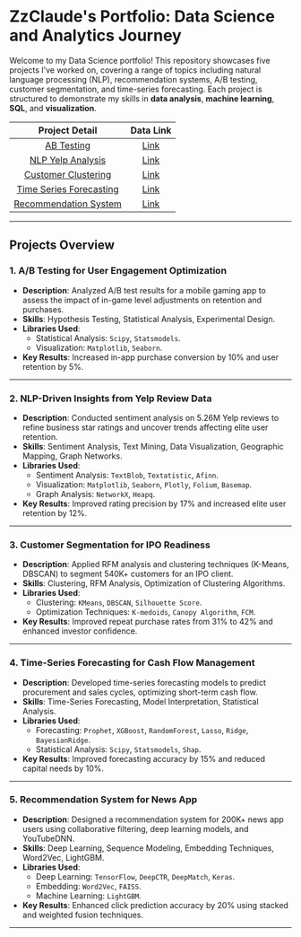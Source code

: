 # **ZzClaude's Portfolio: Data Science and Analytics Journey**

Welcome to my Data Science portfolio! This repository showcases five projects I’ve worked on, covering a range of topics including natural language processing (NLP), recommendation systems, A/B testing, customer segmentation, and time-series forecasting. Each project is structured to demonstrate my skills in **data analysis**, **machine learning**, **SQL**, and **visualization**.

| Project Detail | Data Link |
|:---------------:|:---------:|
| [AB Testing](https://github.com/ZzClaude/DS-Portfolio/blob/main/AB-Testing-User-Engagement/readme.md) | [Link](https://drive.google.com/drive/folders/1C8HnbdoFgt83fhCzPXYCp938QK_uKAv0?usp=drive_link) |
| [NLP Yelp Analysis](https://github.com/ZzClaude/DS-Portfolio/blob/main/NLP-Yelp-Analysis/readme.md) | [Link](https://drive.google.com/drive/folders/1YL5eo2ko3elyS5r0fC879d74XDuvJV40?usp=drive_link) |
| [Customer Clustering](https://github.com/ZzClaude/DS-Portfolio/blob/main/Customer-Clustering/readme.md) | [Link](https://drive.google.com/drive/folders/1U5BdXPyVNrz6sj4dK6-ZIvIhofZrK2Ms?usp=drive_link) |
| [Time Series Forecasting](https://github.com/ZzClaude/DS-Portfolio/blob/main/Time-Series-Forecasting/readme.md) | [Link](https://drive.google.com/drive/folders/1_T-xKzzkrPtO5KlqP3-XblTMnljQFZG6?usp=drive_link) |
| [Recommendation System](https://github.com/ZzClaude/DS-Portfolio/blob/main/Recommendation-System/readme.md) | [Link](https://drive.google.com/drive/folders/1Zkwe0_W8h86adkzXer42t2e-3nPvuuQU?usp=drive_link) |

---

## **Projects Overview**

### 1. **A/B Testing for User Engagement Optimization**
- **Description**: Analyzed A/B test results for a mobile gaming app to assess the impact of in-game level adjustments on retention and purchases.
- **Skills**: Hypothesis Testing, Statistical Analysis, Experimental Design.
- **Libraries Used**: 
  - Statistical Analysis: `Scipy`, `Statsmodels`.
  - Visualization: `Matplotlib`, `Seaborn`.
- **Key Results**: Increased in-app purchase conversion by 10% and user retention by 5%.

---

### 2. **NLP-Driven Insights from Yelp Review Data**
- **Description**: Conducted sentiment analysis on 5.26M Yelp reviews to refine business star ratings and uncover trends affecting elite user retention.
- **Skills**: Sentiment Analysis, Text Mining, Data Visualization, Geographic Mapping, Graph Networks.
- **Libraries Used**: 
  - Sentiment Analysis: `TextBlob`, `Textatistic`, `Afinn`.
  - Visualization: `Matplotlib`, `Seaborn`, `Plotly`, `Folium`, `Basemap`.
  - Graph Analysis: `NetworkX`, `Heapq`.
- **Key Results**: Improved rating precision by 17% and increased elite user retention by 12%.

---

### 3. **Customer Segmentation for IPO Readiness**
- **Description**: Applied RFM analysis and clustering techniques (K-Means, DBSCAN) to segment 540K+ customers for an IPO client.
- **Skills**: Clustering, RFM Analysis, Optimization of Clustering Algorithms.
- **Libraries Used**: 
  - Clustering: `KMeans`, `DBSCAN`, `Silhouette Score`.
  - Optimization Techniques: `K-medoids`, `Canopy Algorithm`, `FCM`.
- **Key Results**: Improved repeat purchase rates from 31% to 42% and enhanced investor confidence.

---

### 4. **Time-Series Forecasting for Cash Flow Management**
- **Description**: Developed time-series forecasting models to predict procurement and sales cycles, optimizing short-term cash flow.
- **Skills**: Time-Series Forecasting, Model Interpretation, Statistical Analysis.
- **Libraries Used**: 
  - Forecasting: `Prophet`, `XGBoost`, `RandomForest`, `Lasso`, `Ridge`, `BayesianRidge`.
  - Statistical Analysis: `Scipy`, `Statsmodels`, `Shap`.
- **Key Results**: Improved forecasting accuracy by 15% and reduced capital needs by 10%.

---

### 5. **Recommendation System for News App**
- **Description**: Designed a recommendation system for 200K+ news app users using collaborative filtering, deep learning models, and YouTubeDNN.
- **Skills**: Deep Learning, Sequence Modeling, Embedding Techniques, Word2Vec, LightGBM.
- **Libraries Used**: 
  - Deep Learning: `TensorFlow`, `DeepCTR`, `DeepMatch`, `Keras`.
  - Embedding: `Word2Vec`, `FAISS`.
  - Machine Learning: `LightGBM`.
- **Key Results**: Enhanced click prediction accuracy by 20% using stacked and weighted fusion techniques.

---
